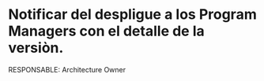 # Notificar del despligue a los Program Managers con el detalle de la versiòn.

RESPONSABLE: Architecture Owner
